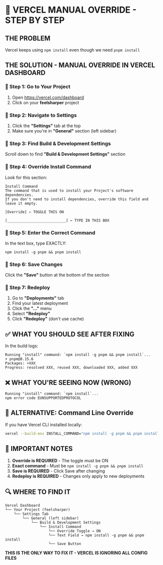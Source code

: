 # 🚨 VERCEL MANUAL OVERRIDE - STEP BY STEP

## THE PROBLEM
Vercel keeps using `npm install` even though we need `pnpm install`

## THE SOLUTION - MANUAL OVERRIDE IN VERCEL DASHBOARD

### 📍 Step 1: Go to Your Project
1. Open https://vercel.com/dashboard
2. Click on your **feelsharper** project

### 📍 Step 2: Navigate to Settings
1. Click the **"Settings"** tab at the top
2. Make sure you're in **"General"** section (left sidebar)

### 📍 Step 3: Find Build & Development Settings
Scroll down to find **"Build & Development Settings"** section

### 📍 Step 4: Override Install Command
Look for this section:
```
Install Command
The command that is used to install your Project's software dependencies. 
If you don't need to install dependencies, override this field and leave it empty.

[Override] ← TOGGLE THIS ON

[___________________________] ← TYPE IN THIS BOX
```

### 📍 Step 5: Enter the Correct Command
In the text box, type EXACTLY:
```
npm install -g pnpm && pnpm install
```

### 📍 Step 6: Save Changes
Click the **"Save"** button at the bottom of the section

### 📍 Step 7: Redeploy
1. Go to **"Deployments"** tab
2. Find your latest deployment
3. Click the **"..."** menu
4. Select **"Redeploy"**
5. Click **"Redeploy"** (don't use cache)

## ✅ WHAT YOU SHOULD SEE AFTER FIXING

In the build logs:
```
Running "install" command: `npm install -g pnpm && pnpm install`...
+ pnpm@8.15.6
Packages: +XXX
Progress: resolved XXX, reused XXX, downloaded XXX, added XXX
```

## ❌ WHAT YOU'RE SEEING NOW (WRONG)
```
Running "install" command: `npm install`...
npm error code EUNSUPPORTEDPROTOCOL
```

## 🎯 ALTERNATIVE: Command Line Override

If you have Vercel CLI installed locally:
```bash
vercel --build-env INSTALL_COMMAND="npm install -g pnpm && pnpm install"
```

## 📝 IMPORTANT NOTES

1. **Override is REQUIRED** - The toggle must be ON
2. **Exact command** - Must be `npm install -g pnpm && pnpm install`
3. **Save is REQUIRED** - Click Save after changing
4. **Redeploy is REQUIRED** - Changes only apply to new deployments

## 🔍 WHERE TO FIND IT

```
Vercel Dashboard
└── Your Project (feelsharper)
    └── Settings Tab
        └── General (left sidebar)
            └── Build & Development Settings
                └── Install Command
                    └── Override Toggle → ON
                    └── Text Field → npm install -g pnpm && pnpm install
                    └── Save Button
```

**THIS IS THE ONLY WAY TO FIX IT - VERCEL IS IGNORING ALL CONFIG FILES**